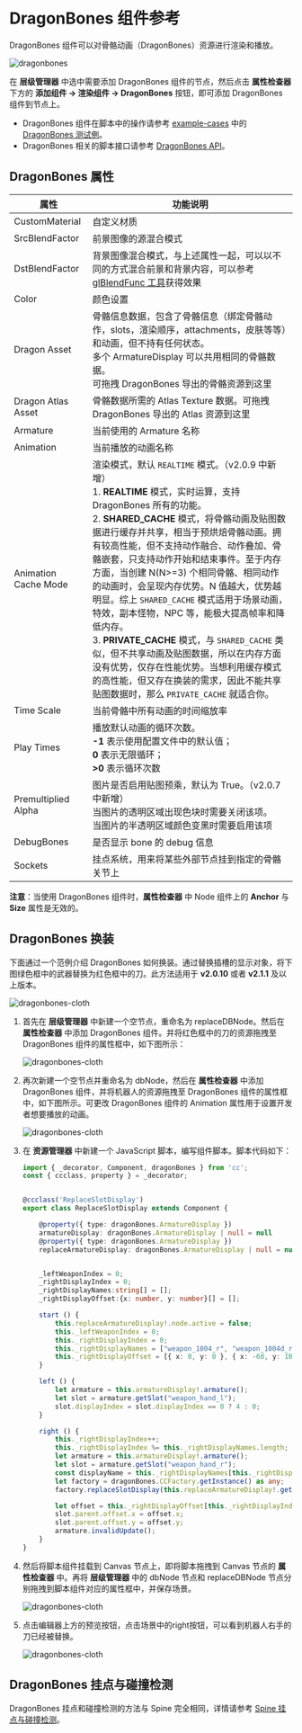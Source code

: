 # DragonBones 组件参考

DragonBones 组件可以对骨骼动画（DragonBones）资源进行渲染和播放。

![dragonbones](./dragonbones/properties.png)

在 **层级管理器** 中选中需要添加 DragonBones 组件的节点，然后点击 **属性检查器** 下方的 **添加组件 -> 渲染组件 -> DragonBones** 按钮，即可添加 DragonBones 组件到节点上。

- DragonBones 组件在脚本中的操作请参考 [example-cases](https://github.com/cocos-creator/example-cases) 中的 [DragonBones 测试例](https://github.com/cocos-creator/example-cases/tree/v2.4.3/assets/cases/dragonbones)。
- DragonBones 相关的脚本接口请参考 [DragonBones API](../../../api/zh/modules/dragonBones.html)。

## DragonBones 属性

| 属性 |   功能说明
| --------------------- | ------------------ 
| CustomMaterial | 自定义材质
| SrcBlendFactor | 前景图像的源混合模式 
| DstBlendFactor | 背景图像混合模式，与上述属性一起，可以以不同的方式混合前景和背景内容，可以参考[glBlendFunc 工具](http://www.andersriggelsen.dk/glblendfunc.php)获得效果 
| Color | 颜色设置
| Dragon Asset          | 骨骼信息数据，包含了骨骼信息（绑定骨骼动作，slots，渲染顺序，attachments，皮肤等等）和动画，但不持有任何状态。<br>多个 ArmatureDisplay 可以共用相同的骨骼数据。<br/>可拖拽 DragonBones 导出的骨骼资源到这里
| Dragon Atlas Asset    | 骨骼数据所需的 Atlas Texture 数据。可拖拽 DragonBones 导出的 Atlas 资源到这里
| Armature              | 当前使用的 Armature 名称
| Animation             | 当前播放的动画名称
| Animation Cache Mode  | 渲染模式，默认 `REALTIME` 模式。（v2.0.9 中新增）<br>1. **REALTIME** 模式，实时运算，支持 DragonBones 所有的功能。<br>2. **SHARED_CACHE** 模式，将骨骼动画及贴图数据进行缓存并共享，相当于预烘焙骨骼动画。拥有较高性能，但不支持动作融合、动作叠加、骨骼嵌套，只支持动作开始和结束事件。至于内存方面，当创建 N(N>=3) 个相同骨骼、相同动作的动画时，会呈现内存优势。N 值越大，优势越明显。综上 `SHARED_CACHE` 模式适用于场景动画，特效，副本怪物，NPC 等，能极大提高帧率和降低内存。<br>3. **PRIVATE_CACHE** 模式，与 `SHARED_CACHE` 类似，但不共享动画及贴图数据，所以在内存方面没有优势，仅存在性能优势。当想利用缓存模式的高性能，但又存在换装的需求，因此不能共享贴图数据时，那么 `PRIVATE_CACHE` 就适合你。
| Time Scale            | 当前骨骼中所有动画的时间缩放率
| Play Times            | 播放默认动画的循环次数。<br>**-1** 表示使用配置文件中的默认值；<br>**0** 表示无限循环；<br>**>0** 表示循环次数
| Premultiplied Alpha   | 图片是否启用贴图预乘，默认为 True。（v2.0.7 中新增）<br>当图片的透明区域出现色块时需要关闭该项。<br>当图片的半透明区域颜色变黑时需要启用该项
| DebugBones           | 是否显示 bone 的 debug 信息
| Sockets | 挂点系统，用来将某些外部节点挂到指定的骨骼关节上

**注意**：当使用 DragonBones 组件时，**属性检查器** 中 Node 组件上的 **Anchor** 与 **Size** 属性是无效的。

## DragonBones 换装

下面通过一个范例介绍 DragonBones 如何换装。通过替换插槽的显示对象，将下图绿色框中的武器替换为红色框中的刀。此方法适用于 **v2.0.10** 或者 **v2.1.1** 及以上版本。

![dragonbones-cloth](./dragonbones/cloth.png)

1. 首先在 **层级管理器** 中新建一个空节点，重命名为 replaceDBNode。然后在 **属性检查器** 中添加 DragonBones 组件。并将红色框中的刀的资源拖拽至 DragonBones 组件的属性框中，如下图所示：

    ![dragonbones-cloth](./dragonbones/cloth2.png)

2. 再次新建一个空节点并重命名为 dbNode，然后在 **属性检查器** 中添加 DragonBones 组件，并将机器人的资源拖拽至 DragonBones 组件的属性框中，如下图所示。可更改 DragonBones 组件的 Animation 属性用于设置开发者想要播放的动画。

    ![dragonbones-cloth](./dragonbones/cloth3.png)

3. 在 **资源管理器** 中新建一个 JavaScript 脚本，编写组件脚本。脚本代码如下：

    ```ts
    import { _decorator, Component, dragonBones } from 'cc';
    const { ccclass, property } = _decorator;


    @ccclass('ReplaceSlotDisplay')
    export class ReplaceSlotDisplay extends Component {

        @property({ type: dragonBones.ArmatureDisplay })
        armatureDisplay: dragonBones.ArmatureDisplay | null = null
        @property({ type: dragonBones.ArmatureDisplay })
        replaceArmatureDisplay: dragonBones.ArmatureDisplay | null = null;


        _leftWeaponIndex = 0;
        _rightDisplayIndex = 0;
        _rightDisplayNames:string[] = [];
        _rightDisplayOffset:{x: number, y: number}[] = [];

        start () {
            this.replaceArmatureDisplay!.node.active = false;
            this._leftWeaponIndex = 0;
            this._rightDisplayIndex = 0;
            this._rightDisplayNames = ["weapon_1004_r", "weapon_1004d_r"];
            this._rightDisplayOffset = [{ x: 0, y: 0 }, { x: -60, y: 100 }];
        }

        left () {
            let armature = this.armatureDisplay!.armature();
            let slot = armature.getSlot("weapon_hand_l");
            slot.displayIndex = slot.displayIndex == 0 ? 4 : 0;
        }

        right () {
            this._rightDisplayIndex++;
            this._rightDisplayIndex %= this._rightDisplayNames.length;
            let armature = this.armatureDisplay!.armature();
            let slot = armature.getSlot("weapon_hand_r");
            const displayName = this._rightDisplayNames[this._rightDisplayIndex];
            let factory = dragonBones.CCFactory.getInstance() as any;
            factory.replaceSlotDisplay(this.replaceArmatureDisplay!.getArmatureKey(), "weapon", "weapon_r", displayName, slot);

            let offset = this._rightDisplayOffset[this._rightDisplayIndex];
            slot.parent.offset.x = offset.x;
            slot.parent.offset.y = offset.y;
            armature.invalidUpdate();
        }
    }
    ```

4. 然后将脚本组件挂载到 Canvas 节点上，即将脚本拖拽到 Canvas 节点的 **属性检查器** 中。再将 **层级管理器** 中的 dbNode 节点和 replaceDBNode 节点分别拖拽到脚本组件对应的属性框中，并保存场景。

    ![dragonbones-cloth](./dragonbones/dragonbone_tscomponent.png)

5. 点击编辑器上方的预览按钮，点击场景中的right按钮，可以看到机器人右手的刀已经被替换。

    ![dragonbones-cloth](./dragonbones/cloth4.png)

## DragonBones 挂点与碰撞检测

DragonBones 挂点和碰撞检测的方法与 Spine 完全相同，详情请参考 [Spine 挂点与碰撞检测](./spine.md)。

